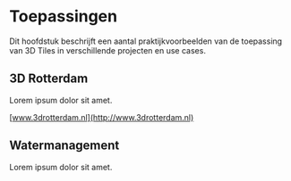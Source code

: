 # Toepassingen

Dit hoofdstuk beschrijft een aantal praktijkvoorbeelden van de toepassing van 3D
Tiles in verschillende projecten en use cases.

## 3D Rotterdam

Lorem ipsum dolor sit amet.

[www.3drotterdam.nl](http://www.3drotterdam.nl)

## Watermanagement

Lorem ipsum dolor sit amet.
